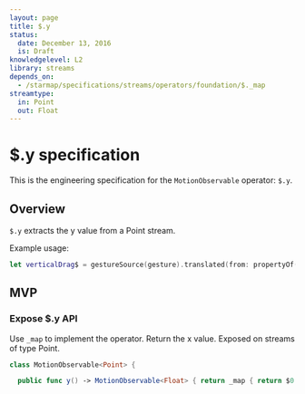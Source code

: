 ```yaml
---
layout: page
title: $.y
status:
  date: December 13, 2016
  is: Draft
knowledgelevel: L2
library: streams
depends_on:
  - /starmap/specifications/streams/operators/foundation/$._map
streamtype:
  in: Point
  out: Float
---
```


# $.y specification

This is the engineering specification for the `MotionObservable` operator: `$.y`.

## Overview

`$.y` extracts the y value from a Point stream.

Example usage:

```swift
let verticalDrag$ = gestureSource(gesture).translated(from: propertyOf(view).center, in: view).y()
```

## MVP

### Expose $.y API

Use `_map` to implement the operator. Return the x value. Exposed on streams of type Point.

```swift
class MotionObservable<Point> {

  public func y() -> MotionObservable<Float> { return _map { return $0.y } }
```
